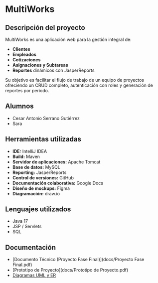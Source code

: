 # MultiWorks

## Descripción del proyecto
MultiWorks es una aplicación web para la gestión integral de:
- **Clientes**  
- **Empleados**  
- **Cotizaciones**  
- **Asignaciones y Subtareas**  
- **Reportes** dinámicos con JasperReports  

Su objetivo es facilitar el flujo de trabajo de un equipo de proyectos ofreciendo un CRUD completo, autenticación con roles y generación de reportes por periodo.

## Alumnos
- Cesar Antonio Serrano Gutiérrez
- Sara

## Herramientas utilizadas
- **IDE:** IntelliJ IDEA  
- **Build:** Maven  
- **Servidor de aplicaciones:** Apache Tomcat  
- **Base de datos:** MySQL  
- **Reporting:** JasperReports  
- **Control de versiones:** GitHub  
- **Documentación colaborativa:** Google Docs  
- **Diseño de mockups:** Figma  
- **Diagramación:** draw.io  

## Lenguajes utilizados
- Java 17  
- JSP / Servlets  
- SQL  

## Documentación
- [Documento Técnico (Proyecto Fase Final)](docs/Proyecto Fase Final.pdf)  
- [Prototipo de Proyecto](docs/Prototipo de Proyecto.pdf)  
- [Diagramas UML y ER](docs/UML/)  
